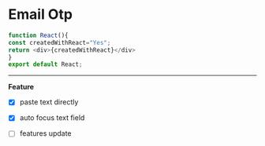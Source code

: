 # Email Otp

```js
function React(){
const createdWithReact="Yes";
return <div>{createdWithReact}</div>
}
export default React;
```
---
**Feature**
- [x] paste text directly  
- [x] auto focus text field
- [ ] features update 



